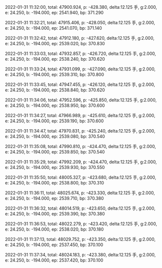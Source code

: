 2022-01-31 11:32:00, total: 47900.924, p: -428.380, delta:12.125 手, g:2.000, e: 24.250, b: -194.000, ep: 2541.940, bp: 371.290

2022-01-31 11:32:21, total: 47915.406, p: -428.050, delta:12.125 手, g:2.000, e: 24.250, b: -194.000, ep: 2541.070, bp: 371.140

2022-01-31 11:32:42, total: 47912.180, p: -427.620, delta:12.125 手, g:2.000, e: 24.250, b: -194.000, ep: 2539.020, bp: 370.830

2022-01-31 11:33:03, total: 47932.857, p: -426.720, delta:12.125 手, g:2.000, e: 24.250, b: -194.000, ep: 2538.240, bp: 370.620

2022-01-31 11:33:24, total: 47931.099, p: -427.090, delta:12.125 手, g:2.000, e: 24.250, b: -194.000, ep: 2539.310, bp: 370.800

2022-01-31 11:33:45, total: 47947.455, p: -426.120, delta:12.125 手, g:2.000, e: 24.250, b: -194.000, ep: 2538.840, bp: 370.620

2022-01-31 11:34:06, total: 47952.596, p: -425.850, delta:12.125 手, g:2.000, e: 24.250, b: -194.000, ep: 2538.950, bp: 370.600

2022-01-31 11:34:27, total: 47966.989, p: -425.610, delta:12.125 手, g:2.000, e: 24.250, b: -194.000, ep: 2539.190, bp: 370.600

2022-01-31 11:34:47, total: 47970.831, p: -425.240, delta:12.125 手, g:2.000, e: 24.250, b: -194.000, ep: 2539.080, bp: 370.540

2022-01-31 11:35:08, total: 47990.810, p: -424.470, delta:12.125 手, g:2.000, e: 24.250, b: -194.000, ep: 2539.850, bp: 370.540

2022-01-31 11:35:29, total: 47992.209, p: -424.470, delta:12.125 手, g:2.000, e: 24.250, b: -194.000, ep: 2539.930, bp: 370.550

2022-01-31 11:35:50, total: 48005.327, p: -423.680, delta:12.125 手, g:2.000, e: 24.250, b: -194.000, ep: 2538.800, bp: 370.310

2022-01-31 11:36:11, total: 48025.674, p: -423.330, delta:12.125 手, g:2.000, e: 24.250, b: -194.000, ep: 2539.710, bp: 370.380

2022-01-31 11:36:32, total: 48014.519, p: -423.650, delta:12.125 手, g:2.000, e: 24.250, b: -194.000, ep: 2539.390, bp: 370.380

2022-01-31 11:36:53, total: 48022.279, p: -423.420, delta:12.125 手, g:2.000, e: 24.250, b: -194.000, ep: 2538.020, bp: 370.180

2022-01-31 11:37:13, total: 48029.752, p: -423.350, delta:12.125 手, g:2.000, e: 24.250, b: -194.000, ep: 2537.450, bp: 370.100

2022-01-31 11:37:34, total: 48024.183, p: -423.380, delta:12.125 手, g:2.000, e: 24.250, b: -194.000, ep: 2537.420, bp: 370.100